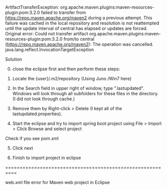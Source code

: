 ArtifactTransferException: org.apache.maven.plugins:maven-resources-plugin:pom:3.2.0 failed to transfer from https://repo.maven.apache.org/maven2 during a previous attempt. This failure was cached in the local repository and resolution is not reattempted until the update interval of central has elapsed or updates are forced. Original error: Could not transfer artifact org.apache.maven.plugins:maven-resources-plugin:pom:3.2.0 from/to central (https://repo.maven.apache.org/maven2): The operation was cancelled.
java.lang.reflect.InvocationTargetException

Solution

0. close the eclipse first and then perform these steps:

1. Locate the {user}/.m2/repository (Using Juno /Win7 here)
2. In the Search field in upper right of window, type ".lastupdated". Windows will look through all subfolders for these files in the directory. (I did not look through cache.)
3. Remove them by Right-click > Delete (I kept all of the lastupdated.properties).

4. Start the eclipse and try to import spring boot project using File > Import > Click Browse and select project 

 Check if you see pom.xml 

 5. Click next

 6. Finish to import project in eclipse

==========================================================

web.xml file error for Maven web project in Eclipse




